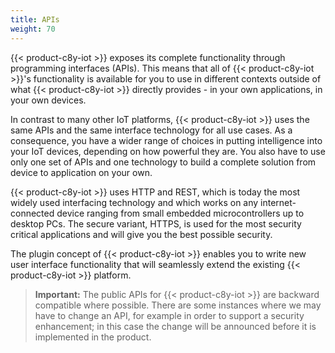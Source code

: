 ```yaml
---
title: APIs
weight: 70
---
```


{{< product-c8y-iot >}} exposes its complete functionality through programming interfaces (APIs). This means that all of {{< product-c8y-iot >}}'s functionality is available for you to use in different contexts outside of what {{< product-c8y-iot >}} directly provides - in your own applications, in your own devices.

In contrast to many other IoT platforms, {{< product-c8y-iot >}} uses the same APIs and the same interface technology for all use cases. As a consequence, you have a wider range of choices in putting intelligence into your IoT devices, depending on how powerful they are. You also have to use only one set of APIs and one technology to build a complete solution from device to application on your own.

{{< product-c8y-iot >}} uses HTTP and REST, which is today the most widely used interfacing technology and which works on any internet-connected device ranging from small embedded microcontrollers up to desktop PCs. The secure variant, HTTPS, is used for the most security critical applications and will give you the best possible security.

The plugin concept of {{< product-c8y-iot >}} enables you to write new user interface functionality that will seamlessly extend the existing {{< product-c8y-iot >}} platform.

>**Important:** The public APIs for {{< product-c8y-iot >}} are backward compatible where possible. There are some instances where we may have to change an API, for example in order to support a security enhancement; in this case the change will be announced before it is implemented in the product.
